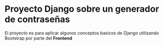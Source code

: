 # Proyecto Django sobre un generador de contraseñas
El proyecto es para aplicar algunos conceptos basicos de Django utilizando Bootstrap por parte del **Frontend**